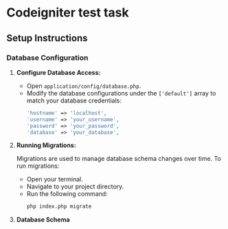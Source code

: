 # Codeigniter test task

## Setup Instructions

### Database Configuration

1. **Configure Database Access:**

   - Open `application/config/database.php`.
   - Modify the database configurations under the `['default']` array to match your database credentials:
     ```php
     'hostname' => 'localhost',
     'username' => 'your_username',
     'password' => 'your_password',
     'database' => 'your_database',
     ```

2. **Running Migrations:**

   Migrations are used to manage database schema changes over time. To run migrations:

   - Open your terminal.
   - Navigate to your project directory.
   - Run the following command:
     ```bash
     php index.php migrate
     ```

3. **Database Schema**
